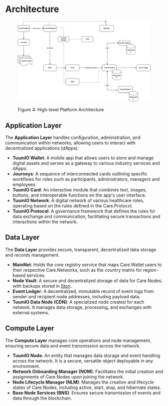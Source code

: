 # Architecture

<figure><img src="../.gitbook/assets/platform-tuumIO-architecture (1).png" alt=""><figcaption><p>Figure 4: High-level Platform Architecture</p></figcaption></figure>

## Application Layer

The **Application Layer** handles configuration, administration, and communication within networks, allowing users to interact with decentralized applications (dApps).

* **TuumIO Wallet**: A mobile app that allows users to store and manage digital assets and serves as a gateway to various industry services and dApps.
* **Journeys**: A sequence of interconnected cards outlining specific workflows for roles such as participants, administrators, managers and employees.
* **TuumIO Card**: An interactive module that combines text, images, buttons, and interoperable functions on the app's user interface.
* **TuumIO Network**: A digital network of various healthcare roles, operating based on the rules defined in the Care.Protocol.
* **TuumIO Protocol**: A governance framework that defines the rules for data exchange and communication, facilitating secure transactions and interactions within the network.

## Data Layer

The **Data Layer** provides secure, transparent, decentralized data storage and records management.

* **MainNet**: Holds the core registry service that maps Care.Wallet users to their respective Care.Networks, such as the country matrix for region-based services.
* **Node Vault**: A secure and decentralized storage of data for Care.Nodes, with backups stored in [Storj](https://www.storj.io/).
* **Event Ledger**: A decentralized, immutable record of event logs from sender and recipient node addresses, including payload data.
* **TuumIO Data Node (CDN)**: A specialized node created for each network. It manages data storage, processing, and exchanges with external systems.

## Compute Layer

The **Compute Layer** manages core operations and node management, ensuring secure data and event transmission across the network.

* **TuumIO Node**: An entity that manages data storage and event handling across the network. It is a secure, versatile object deployable in any environment.
* **Network Onboarding Manager (NOM)**: Facilitates the initial creation and assignments of Care.Nodes upon joining the network.
* **Node Lifecycle Manager (NLM)**: Manages the creation and lifecycle states of Care.Nodes, including active, start, stop, and hibernate states.
* **Base Node Services (BNS)**: Ensures secure transmission of events and data through the blockchain.

